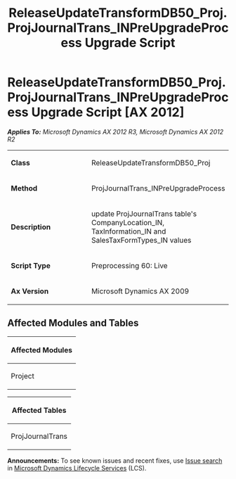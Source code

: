 ﻿---
title: ReleaseUpdateTransformDB50_Proj.ProjJournalTrans_INPreUpgradeProcess Upgrade Script
TOCTitle: ReleaseUpdateTransformDB50_Proj.ProjJournalTrans_INPreUpgradeProcess Upgrade Script
ms:assetid: 30fdd254-43d4-18c4-9ab5-8aa8ee1516c0
ms:mtpsurl: https://msdn.microsoft.com/en-us/library/JJ736075(v=AX.60)
ms:contentKeyID: 49707489
ms.date: 05/18/2015
mtps_version: v=AX.60
---

# ReleaseUpdateTransformDB50\_Proj.ProjJournalTrans\_INPreUpgradeProcess Upgrade Script [AX 2012]


_**Applies To:** Microsoft Dynamics AX 2012 R3, Microsoft Dynamics AX 2012 R2_

<table>
<colgroup>
<col style="width: 50%" />
<col style="width: 50%" />
</colgroup>
<tbody>
<tr class="odd">
<td><p><strong>Class</strong></p></td>
<td><p>ReleaseUpdateTransformDB50_Proj</p></td>
</tr>
<tr class="even">
<td><p><strong>Method</strong></p></td>
<td><p>ProjJournalTrans_INPreUpgradeProcess</p></td>
</tr>
<tr class="odd">
<td><p><strong>Description</strong></p></td>
<td><p>update ProjJournalTrans table's CompanyLocation_IN, TaxInformation_IN and SalesTaxFormTypes_IN values</p></td>
</tr>
<tr class="even">
<td><p><strong>Script Type</strong></p></td>
<td><p>Preprocessing 60: Live</p></td>
</tr>
<tr class="odd">
<td><p><strong>Ax Version</strong></p></td>
<td><p>Microsoft Dynamics AX 2009</p></td>
</tr>
</tbody>
</table>


## Affected Modules and Tables

<table>
<colgroup>
<col style="width: 100%" />
</colgroup>
<thead>
<tr class="header">
<th><p>Affected Modules</p></th>
</tr>
</thead>
<tbody>
<tr class="odd">
<td><p>Project</p></td>
</tr>
</tbody>
</table>


<table>
<colgroup>
<col style="width: 100%" />
</colgroup>
<thead>
<tr class="header">
<th><p>Affected Tables</p></th>
</tr>
</thead>
<tbody>
<tr class="odd">
<td><p>ProjJournalTrans</p></td>
</tr>
</tbody>
</table>

  
**Announcements:** To see known issues and recent fixes, use [Issue search](http://go.microsoft.com/fwlink/?linkid=389258) in [Microsoft Dynamics Lifecycle Services](http://go.microsoft.com/fwlink/?linkid=306505) (LCS).

